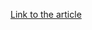 [Link to the article](https://docs.microsoft.com/en-us/microsoft-365/compliance/use-sharing-auditing?view=o365-worldwide#sharepoint-sharing-events)
